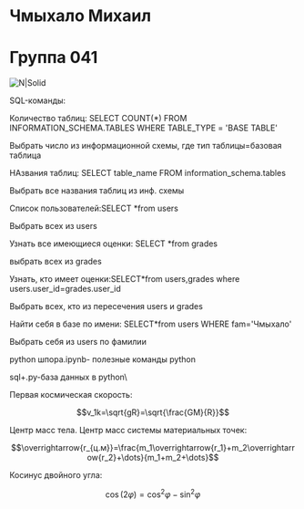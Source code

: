 # Чмыхало Михаил 
# Группа 041
![N|Solid](https://www.pngmart.com/files/8/Roger-Federer-PNG-Download-Image.png)

SQL-команды:


Количество таблиц: SELECT COUNT(*) FROM INFORMATION_SCHEMA.TABLES WHERE TABLE_TYPE = 'BASE TABLE'


Выбрать число из информационной схемы, где тип таблицы=базовая таблица


НАзвания таблиц: SELECT table_name FROM information_schema.tables


Выбрать все названия таблиц из инф. схемы


Список пользователей:SELECT *from users


Выбрать всех из users


Узнать все имеющиеся оценки:  SELECT *from grades


выбрать всех из grades


Узнать, кто имеет оценки:SELECT*from users,grades where users.user_id=grades.user_id


Выбрать всех, кто из пересечения users и grades


Найти себя в базе по имени: SELECT*from users WHERE fam='Чмыхало'


Выбрать себя из users по фамилии

python шпора.ipynb- полезные команды python

sql+.py-база данных в python\


 
 Первая космическая скорость:
 
 
 $$v_1k=\sqrt{gR}=\sqrt{\frac{GM}{R}}$$
 
 
 Центр масс тела. Центр масс системы материальных точек:
 
 
 $$\overrightarrow{r_{ц.м}}=\frac{m_1\overrightarrow{r_1}+m_2\overrightarrow{r_2}+\dots}{m_1+m_2+\dots}$$
 
 Косинус двойного угла:
 
 
 $$\cos (2\varphi) = \cos^2 \varphi - \sin^2 \varphi$$
 

